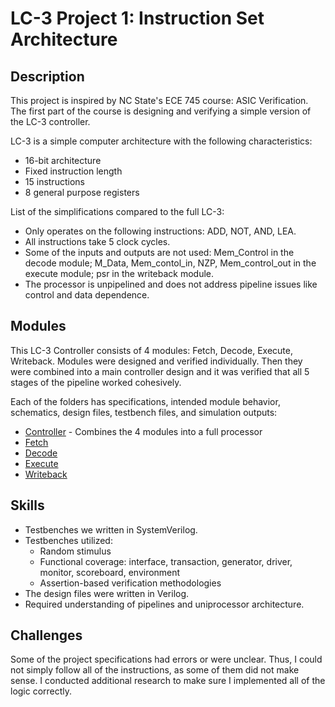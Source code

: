 # LC-3 Project 1: Instruction Set Architecture
## Description
This project is inspired by NC State's ECE 745 course: ASIC Verification. The first part of the course is designing and verifying a simple version of the LC-3 controller.

LC-3 is a simple computer architecture with the following characteristics:
- 16-bit architecture
- Fixed instruction length
- 15 instructions
- 8 general purpose registers

List of the simplifications compared to the full LC-3:
- Only operates on the following instructions: ADD, NOT, AND, LEA.
- All instructions take 5 clock cycles.
- Some of the inputs and outputs are not used: Mem_Control in the decode module; M_Data, Mem_contol_in, NZP, Mem_control_out in the execute module; psr in the writeback module.
- The processor is unpipelined and does not address pipeline issues like control and data dependence.

## Modules
This LC-3 Controller consists of 4 modules: Fetch, Decode, Execute, Writeback. Modules were designed and verified individually. Then they were combined into a main controller design and it was verified that all 5 stages of the pipeline worked cohesively. 

Each of the folders has specifications, intended module behavior, schematics, design files, testbench files, and simulation outputs:
- [Controller](controller) - Combines the 4 modules into a full processor
- [Fetch](fetch)
- [Decode](decode)
- [Execute](execute)
- [Writeback](writeback)

## Skills
- Testbenches we written in SystemVerilog.
- Testbenches utilized:
  - Random stimulus
  - Functional coverage: interface, transaction, generator, driver, monitor, scoreboard, environment
  - Assertion-based verification methodologies
- The design files were written in Verilog.
- Required understanding of pipelines and uniprocessor architecture.

## Challenges
Some of the project specifications had errors or were unclear. Thus, I could not simply follow all of the instructions, as some of them did not make sense. 
I conducted additional research to make sure I implemented all of the logic correctly. 

